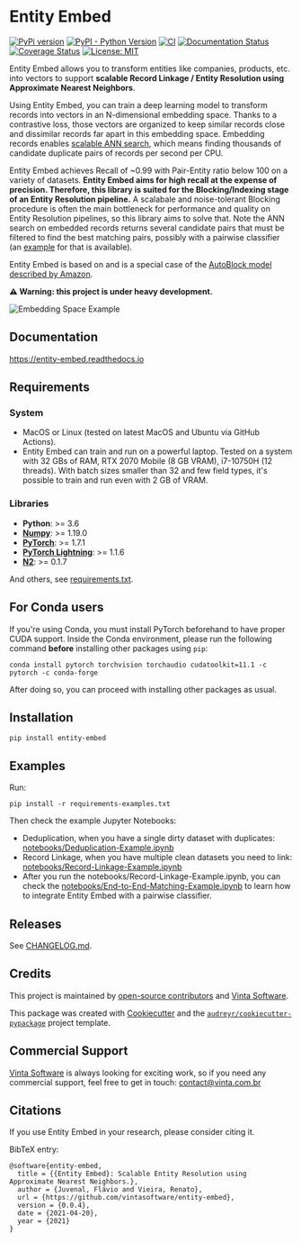 # Entity Embed

[![PyPi version](https://img.shields.io/pypi/v/entity-embed.svg)](https://pypi.python.org/pypi/entity-embed)
[![PyPI - Python Version](https://img.shields.io/pypi/pyversions/entity-embed)](https://pypi.org/project/entity-embed/)
[![CI](https://github.com/vintasoftware/entity-embed/actions/workflows/ci.yml/badge.svg)](https://github.com/vintasoftware/entity-embed/actions/workflows/ci.yml)
[![Documentation Status](https://readthedocs.org/projects/entity-embed/badge/?version=latest)](https://entity-embed.readthedocs.io/en/latest/?badge=latest)
[![Coverage Status](https://coveralls.io/repos/github/vintasoftware/entity-embed/badge.svg?branch=main)](https://coveralls.io/github/vintasoftware/entity-embed?branch=main)
[![License: MIT](https://img.shields.io/github/license/vintasoftware/django-react-boilerplate.svg)](LICENSE.txt)

Entity Embed allows you to transform entities like companies, products, etc. into vectors to support **scalable Record Linkage / Entity Resolution using Approximate Nearest Neighbors**.

Using Entity Embed, you can train a deep learning model to transform records into vectors in an N-dimensional embedding space. Thanks to a contrastive loss, those vectors are organized to keep similar records close and dissimilar records far apart in this embedding space. Embedding records enables [scalable ANN search](http://ann-benchmarks.com/index.html), which means finding thousands of candidate duplicate pairs of records per second per CPU.

Entity Embed achieves Recall of ~0.99 with Pair-Entity ratio below 100 on a variety of datasets. **Entity Embed aims for high recall at the expense of precision. Therefore, this library is suited for the Blocking/Indexing stage of an Entity Resolution pipeline.**  A scalabale and noise-tolerant Blocking procedure is often the main bottleneck for performance and quality on Entity Resolution pipelines, so this library aims to solve that. Note the ANN search on embedded records returns several candidate pairs that must be filtered to find the best matching pairs, possibly with a pairwise classifier (an [example](#Examples) for that is available).

Entity Embed is based on and is a special case of the [AutoBlock model described by Amazon](https://www.amazon.science/publications/autoblock-a-hands-off-blocking-framework-for-entity-matching).

**⚠️ Warning: this project is under heavy development.**

![Embedding Space Example](https://user-images.githubusercontent.com/397989/113318040-689a2d00-92e6-11eb-8373-29477d57d29e.png)

## Documentation

https://entity-embed.readthedocs.io

## Requirements

### System

- MacOS or Linux (tested on latest MacOS and Ubuntu via GitHub Actions).
- Entity Embed can train and run on a powerful laptop. Tested on a system with 32 GBs of RAM, RTX 2070 Mobile (8 GB VRAM), i7-10750H (12 threads). With batch sizes smaller than 32 and few field types, it's possible to train and run even with 2 GB of VRAM.

### Libraries

- **Python**: >= 3.6
- **[Numpy](https://numpy.org/)**: >= 1.19.0
- **[PyTorch](https://pytorch.org/)**: >= 1.7.1
- **[PyTorch Lightning](https://pytorch-lightning.readthedocs.io/en/latest/)**: >= 1.1.6
- **[N2](https://github.com/kakao/n2/)**: >= 0.1.7

And others, see [requirements.txt](/requirements.txt).

## For Conda users

If you're using Conda, you must install PyTorch beforehand to have proper CUDA support. Inside the Conda environment, please run the following command **before** installing other packages using `pip`:
```
conda install pytorch torchvision torchaudio cudatoolkit=11.1 -c pytorch -c conda-forge
```
After doing so, you can proceed with installing other packages as usual.

## Installation

```
pip install entity-embed
```

## Examples

Run:

```
pip install -r requirements-examples.txt
```

Then check the example Jupyter Notebooks:

- Deduplication, when you have a single dirty dataset with duplicates: [notebooks/Deduplication-Example.ipynb](/notebooks/Deduplication-Example.ipynb)
- Record Linkage, when you have multiple clean datasets you need to link: [notebooks/Record-Linkage-Example.ipynb](/notebooks/Record-Linkage-Example.ipynb)
- After you run the notebooks/Record-Linkage-Example.ipynb, you can check the [notebooks/End-to-End-Matching-Example.ipynb](/notebooks/End-to-End-Matching-Example.ipynb) to learn how to integrate Entity Embed with a pairwise classifier.

## Releases

See [CHANGELOG.md](/CHANGELOG.md).

## Credits

This project is maintained by [open-source contributors](/AUTHORS.rst) and [Vinta Software](https://www.vintasoftware.com/).

This package was created with [Cookiecutter](https://github.com/audreyr/cookiecutter) and the [`audreyr/cookiecutter-pypackage`](https://github.com/audreyr/cookiecutter-pypackage) project template.


## Commercial Support

[Vinta Software](https://www.vintasoftware.com/) is always looking for exciting work, so if you need any commercial support, feel free to get in touch: contact@vinta.com.br


## Citations

If you use Entity Embed in your research, please consider citing it.

BibTeX entry:

```
@software{entity-embed,
  title = {{Entity Embed}: Scalable Entity Resolution using Approximate Nearest Neighbors.},
  author = {Juvenal, Flávio and Vieira, Renato},
  url = {https://github.com/vintasoftware/entity-embed},
  version = {0.0.4},
  date = {2021-04-20},
  year = {2021}
}
```
